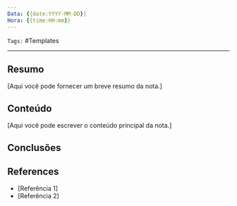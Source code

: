 ```yaml
---
Data: {{date:YYYY-MM-DD}}
Hora: {{time:HH:mm}}
---
```

``Tags:`` #Templates 

---

## Resumo
[Aqui você pode fornecer um breve resumo da nota.]



## Conteúdo
[Aqui você pode escrever o conteúdo principal da nota.]



## Conclusões



## References
- [Referência 1]
- [Referência 2]
